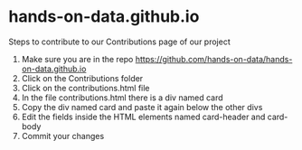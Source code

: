 # hands-on-data.github.io
Steps to contribute to our Contributions page of our project

1) Make sure you are in the repo https://github.com/hands-on-data/hands-on-data.github.io
2) Click on the Contributions folder
3) Click on the contributions.html file
4) In the file contributions.html there is a div named card
5) Copy the div named card and paste it again below the other divs
6) Edit the fields inside the HTML elements named card-header and card-body
7) Commit your changes
